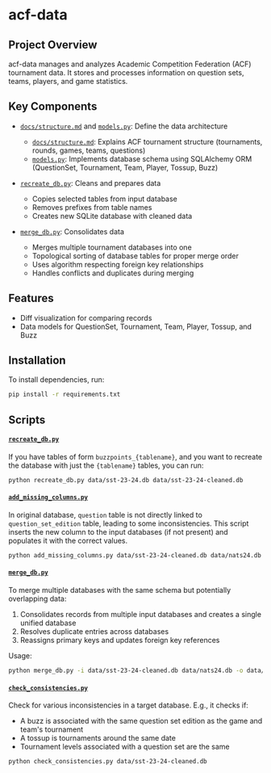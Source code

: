# acf-data

## Project Overview
acf-data manages and analyzes Academic Competition Federation (ACF) tournament data. It stores and processes information on question sets, teams, players, and game statistics.

## Key Components
- [`docs/structure.md`](docs/structure.md) and [`models.py`](models.py): Define the data architecture
  - [`docs/structure.md`](docs/structure.md): Explains ACF tournament structure (tournaments, rounds, games, teams, questions)
  - [`models.py`](models.py): Implements database schema using SQLAlchemy ORM (QuestionSet, Tournament, Team, Player, Tossup, Buzz)

- [`recreate_db.py`](recreate_db.py): Cleans and prepares data
  - Copies selected tables from input database
  - Removes prefixes from table names
  - Creates new SQLite database with cleaned data

- [`merge_db.py`](merge_db.py): Consolidates data
  - Merges multiple tournament databases into one
  - Topological sorting of database tables for proper merge order
  - Uses algorithm respecting foreign key relationships
  - Handles conflicts and duplicates during merging

## Features
- Diff visualization for comparing records
- Data models for QuestionSet, Tournament, Team, Player, Tossup, and Buzz


## Installation
To install dependencies, run:
```bash
pip install -r requirements.txt
```

## Scripts

#### [`recreate_db.py`](recreate_db.py)
If you have tables of form `buzzpoints_{tablename}`, and you want to recreate the database with just the `{tablename}` tables, you can run:

```bash
python recreate_db.py data/sst-23-24.db data/sst-23-24-cleaned.db
```

#### [`add_missing_columns.py`](add_missing_columns.py)
In original database, `question` table is not directly linked to `question_set_edition` table, leading to some inconsistencies. This script inserts the new column to the input databases (if not present) and populates it with the correct values.
```bash
python add_missing_columns.py data/sst-23-24-cleaned.db data/nats24.db
```

#### [`merge_db.py`](merge_db.py)
To merge multiple databases with the same schema but potentially overlapping data:

1. Consolidates records from multiple input databases and creates a single unified database
2. Resolves duplicate entries across databases
3. Reassigns primary keys and updates foreign key references

Usage:
```bash
python merge_db.py -i data/sst-23-24-cleaned.db data/nats24.db -o data/acf-23-24.db
```

#### [`check_consistencies.py`](check_consistencies.py)
Check for various inconsistencies in a target database. E.g., it checks if:
- A buzz is associated with the same question set edition as the game and team's tournament
- A tossup is tournaments around the same date
- Tournament levels associated with a question set are the same

```bash
python check_consistencies.py data/sst-23-24-cleaned.db
```